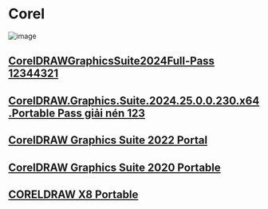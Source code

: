 # Corel

![image](https://github.com/user-attachments/assets/36d0d117-41b8-4df2-878b-1065dfcc2cb4)

## [CorelDRAWGraphicsSuite2024Full-Pass 12344321](https://3w7ng6-my.sharepoint.com/:f:/g/personal/driver_3w7ng6_onmicrosoft_com/EsJkc3h8kVBCttZxtIpQXLABvG0Y5FSAMbjcAGsUTx5B5w?e=wmOSpO)

## [CorelDRAW.Graphics.Suite.2024.25.0.0.230.x64.Portable Pass giải nén 123](https://3w7ng6-my.sharepoint.com/:u:/g/personal/driver_3w7ng6_onmicrosoft_com/EWKD7Xpbc9tIhdmedAOLO6YB5C8Vwo7BgeCzgq5055n_DA?e=JsstHH)

## [CorelDRAW Graphics Suite 2022 Portal](https://3w7ng6-my.sharepoint.com/:u:/g/personal/driver_3w7ng6_onmicrosoft_com/EaaTPHLk5tNGkbnE2AxPFJcBd_YOA7IhpBT2Jn-n3kf_CA?e=8e6Rqr)

## [CorelDRAW Graphics Suite 2020 Portable](https://3w7ng6-my.sharepoint.com/:u:/g/personal/driver_3w7ng6_onmicrosoft_com/EVpIVfHEyWFGsTU0VEs8IIsBe3Rtx5MLEdjDsK2V7Py6SA?e=sQT5pY)

## [CORELDRAW X8 Portable](https://3w7ng6-my.sharepoint.com/:u:/g/personal/driver_3w7ng6_onmicrosoft_com/EWaxf4u11p1MmWcJY4UC_xgBzbCHJmFHvl9FSTdQ76WwJg?e=zGtJUm)
